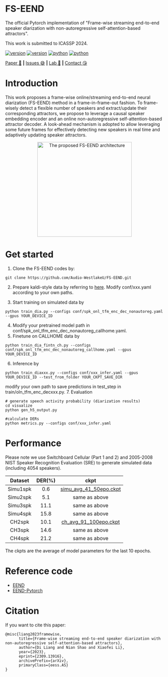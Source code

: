 # FS-EEND

The official Pytorch implementation of "Frame-wise streaming end-to-end speaker diarization with non-autoregressive self-attention-based attractors".

This work is submitted to ICASSP 2024.

<div>
    </p>
    <a href="https://github.com/Audio-WestlakeU/FS-EEND/"><img src="https://img.shields.io/badge/Platform-linux-lightgrey" alt="version"></a>
    <a href="https://github.com/Audio-WestlakeU/FS-EEND/"><img src="https://img.shields.io/badge/Python-3.9-orange" alt="version"></a>
    <a href="https://github.com/Audio-WestlakeU/FS-EEND/"><img src="https://img.shields.io/badge/PyTorch-1.13-brightgreen" alt="python"></a>
    <a href="https://github.com/Audio-WestlakeU/FS-EEND/"><img src="https://img.shields.io/badge/PyTorchLightning-1.8-yellow" alt="python"></a>
</div>

[Paper :star_struck:](https://arxiv.org/abs/2309.13916) **|** [Issues :sweat_smile:](https://github.com/Audio-WestlakeU/FS-EEND/issues)
 **|** [Lab :hear_no_evil:](https://github.com/Audio-WestlakeU) **|** [Contact :kissing_heart:](liangdi@westlake.edu.cn)

# Introduction

This work proposes a frame-wise online/streaming end-to-end neural diarization (FS-EEND) method in a frame-in-frame-out fashion. To frame-wisely detect a flexible number of speakers and extract/update their corresponding attractors, we propose to leverage a causal speaker embedding encoder and an online non-autoregressive self-attention-based attractor decoder. A look-ahead mechanism is adopted to allow leveraging some future frames for effectively detecting new speakers in real time and adaptively updating speaker attractors.

<div align="center">
<image src="/utlis/arch.png"  width="300" alt="The proposed FS-EEND architecture" />
</div>

# Get started
1. Clone the FS-EEND codes by:

```
git clone https://github.com/Audio-WestlakeU/FS-EEND.git
```

2. Prepare kaldi-style data by referring to [here](https://github.com/hitachi-speech/EEND/blob/master/egs/callhome/v1/run_prepare_shared.sh). Modify conf/xxx.yaml according to your own paths.

3. Start training on simulated data by

```
python train_dia.py --configs conf/spk_onl_tfm_enc_dec_nonautoreg.yaml --gpus YOUR_DEVICE_ID
```

4. Modify your pretrained model path in conf/spk_onl_tfm_enc_dec_nonautoreg_callhome.yaml.
5. Finetune on CALLHOME data by
```
python train_dia_fintn_ch.py --configs conf/spk_onl_tfm_enc_dec_nonautoreg_callhome.yaml --gpus YOUR_DEVICE_ID
```
6. Inference by
```
python train_diaxxx.py --configs conf/xxx_infer.yaml --gpus YOUR_DEVICE_ID --test_from_folder YOUR_CKPT_SAVE_DIR
```
  modify your own path to save predictions in test_step in train/oln_tfm_enc_decxxx.py.
7. Evaluation
 ```
# generate speech activity probability (diarization results)
cd visualize
python gen_h5_output.py

#calculate DERs
python metrics.py --configs conf/xxx_infer.yaml
```

# Performance
Please note we use Switchboard Cellular (Part 1 and 2) and 2005-2008 NIST Speaker Recognition Evaluation (SRE) to generate simulated data (including 4054 speakers).

| Dataset | DER(%) |ckpt|
| :--------: | :--: | :--: | 
| Simu1spk | 0.6 | [simu_avg_41_50epo.ckpt](https://drive.google.com/file/d/1hBRsNfKtFMOkAfHl8uNbjhf6CvoUVdiG/view?usp=sharing) |
| Simu2spk | 5.1 | same as above |
| Simu3spk | 11.1 | same as above |
| Simu4spk | 15.8 | same as above |
| CH2spk | 10.1 | [ch_avg_91_100epo.ckpt](https://drive.google.com/file/d/12nQIaWx1KlC_OVF9A9JQDnqkd1_bOg85/view?usp=sharing) |
| CH3spk | 14.6 | same as above |
| CH4spk | 21.2 | same as above |

The ckpts are the average of model parameters for the last 10 epochs.

# Reference code
- <a href="https://github.com/hitachi-speech/EEND" target="_blank">EEND</a> 
- <a href="https://github.com/Xflick/EEND_PyTorch" target="_blank">EEND-Pytorch</a>

# Citation

If you want to cite this paper:

```
@misc{liang2023framewise,
      title={Frame-wise streaming end-to-end speaker diarization with non-autoregressive self-attention-based attractors}, 
      author={Di Liang and Nian Shao and Xiaofei Li},
      year={2023},
      eprint={2309.13916},
      archivePrefix={arXiv},
      primaryClass={eess.AS}
}
```
